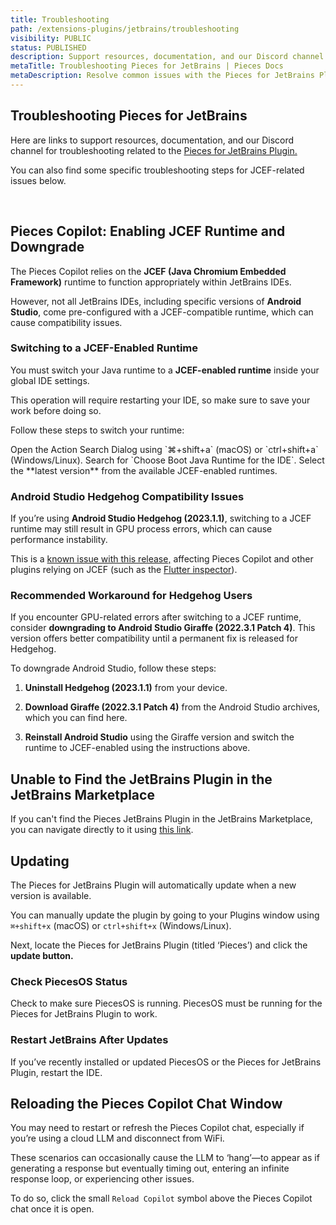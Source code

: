 ```yaml
---
title: Troubleshooting
path: /extensions-plugins/jetbrains/troubleshooting
visibility: PUBLIC
status: PUBLISHED
description: Support resources, documentation, and our Discord channel for troubleshooting the Pieces for JetBrains Plugin, along with troubleshooting steps for JCEF-related issues.
metaTitle: Troubleshooting Pieces for JetBrains | Pieces Docs
metaDescription: Resolve common issues with the Pieces for JetBrains Plugin using our troubleshooting guide for smooth and uninterrupted development.
---
```


## Troubleshooting Pieces for JetBrains

Here are links to support resources, documentation, and our Discord channel for troubleshooting related to the <a target="_blank" href="https://plugins.jetbrains.com/plugin/17328-pieces">Pieces for JetBrains Plugin.</a>

You can also find some specific troubleshooting steps for JCEF-related issues below.

<on-device-storage />

[​](/products/extensions-plugins/jetbrains#troubleshooting)

## Pieces Copilot: Enabling JCEF Runtime and Downgrade[​](/products/extensions-plugins/jetbrains#pieces-copilot-enabling-jcef-runtime-and-downgrade)

The Pieces Copilot relies on the **JCEF (Java Chromium Embedded Framework)** runtime to function appropriately within JetBrains IDEs.

However, not all JetBrains IDEs, including specific versions of **Android Studio**, come pre-configured with a JCEF-compatible runtime, which can cause compatibility issues.

### Switching to a JCEF-Enabled Runtime

You must switch your Java runtime to a **JCEF-enabled runtime** inside your global IDE settings.

<Callout type="alert">
  This operation will require restarting your IDE, so make sure to save your work before doing so.
</Callout>

Follow these steps to switch your runtime:

<Steps>
  <Step title="Open Action Search">
    Open the Action Search Dialog using `⌘+shift+a` (macOS) or `ctrl+shift+a` (Windows/Linux).
  </Step>

  <Step title="Search for Boot Runtime">
    Search for `Choose Boot Java Runtime for the IDE`.
  </Step>

  <Step title="Choose the Latest JCEF Runtime">
    Select the **latest version** from the available JCEF-enabled runtimes.
  </Step>

  <Step title="Restart IDE" />
</Steps>

### Android Studio Hedgehog Compatibility Issues

If you’re using **Android Studio Hedgehog (2023.1.1)**, switching to a JCEF runtime may still result in GPU process errors, which can cause performance instability.

This is a <a target="_blank" href="https://github.com/gitbito/bitoai/issues/174">known issue with this release,</a> affecting Pieces Copilot and other plugins relying on JCEF (such as the <a target="_blank" href="https://github.com/flutter/flutter-intellij/issues/7119">Flutter inspector</a>).

### Recommended Workaround for Hedgehog Users

If you encounter GPU-related errors after switching to a JCEF runtime, consider **downgrading to Android Studio Giraffe (2022.3.1 Patch 4)**. This version offers better compatibility until a permanent fix is released for Hedgehog.

To downgrade Android Studio, follow these steps:

1. **Uninstall Hedgehog (2023.1.1)** from your device.

2. **Download Giraffe (2022.3.1 Patch 4)** from the Android Studio archives, which you can find here.

3. **Reinstall Android Studio** using the Giraffe version and switch the runtime to JCEF-enabled using the instructions above.

## Unable to Find the JetBrains Plugin in the JetBrains Marketplace[​](/products/extensions-plugins/jetbrains#i-cant-find-the-pieces-jetbrains-plugin-in-the-jetbrains-marketplace)

If you can't find the Pieces JetBrains Plugin in the JetBrains Marketplace, you can navigate directly to it using <a target="_blank" href="https://plugins.jetbrains.com/plugin/17328-pieces--save-search-share--reuse-code-snippets">this link</a>.

## Updating[​](/products/extensions-plugins/jetbrains#updating)

The Pieces for JetBrains Plugin will automatically update when a new version is available.

You can manually update the plugin by going to your Plugins window using `⌘+shift+x` (macOS) or `ctrl+shift+x` (Windows/Linux).

Next, locate the Pieces for JetBrains Plugin (titled ‘Pieces’) and click the **update button.**

### Check PiecesOS Status

Check to make sure PiecesOS is running. PiecesOS must be running for the Pieces for JetBrains Plugin to work.

### Restart JetBrains After Updates

If you’ve recently installed or updated PiecesOS or the Pieces for JetBrains Plugin, restart the IDE.

## Reloading the Pieces Copilot Chat Window

You may need to restart or refresh the Pieces Copilot chat, especially if you’re using a cloud LLM and disconnect from WiFi.

These scenarios can occasionally cause the LLM to ‘hang’—to appear as if generating a response but eventually timing out, entering an infinite response loop, or experiencing other issues.

To do so, click the small `Reload Copilot` symbol above the Pieces Copilot chat once it is open.

<Image src="https://storage.googleapis.com/hashnode_product_documentation_assets/jetbrains_plugin_assets/jetbrains_plugin_assets/troubleshooting/reload_copilot.png" alt="" align="center" fullwidth="true" />
